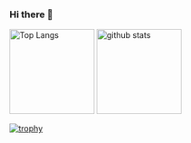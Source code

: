 ### Hi there 👋

<!--
**manami-sato/manami-sato** is a ✨ _special_ ✨ repository because its `README.md` (this file) appears on your GitHub profile.

Here are some ideas to get you started:

- 🔭 I’m currently working on ...
- 🌱 I’m currently learning ...
- 👯 I’m looking to collaborate on ...
- 🤔 I’m looking for help with ...
- 💬 Ask me about ...
- 📫 How to reach me: ...
- 😄 Pronouns: ...
- ⚡ Fun fact: ...
-->
<p align="left"> 
  <img alt="Top Langs" height="150px" src="https://github-readme-stats.vercel.app/api/top-langs/?username=manami-sato&layout=compact&count_private=true&show_icons=true&theme=synthwave" />
  <img alt="github stats" height="150px" src="https://github-readme-stats.vercel.app/api?username=manami-sato&count_private=true&show_icons=true&show_icons=true&theme=synthwave" />
</p>

[![trophy](https://github-profile-trophy.vercel.app/?username=manami-sato&theme=onedark&column=7
)](https://github.com/ryo-ma/github-profile-trophy)
